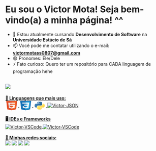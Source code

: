 # Eu sou o Victor Mota! Seja bem-vindo(a) a minha página! ^^

- 🌱 Estou atualmente cursando **Desenvolvimento de Software** na **Universidade Estácio de Sá**
- 📫 Você pode me contatar utilizando o e-mail: **victormotass0807@gmail.com**
- 😄 Pronomes: Ele/Dele
- ⚡ Fato curioso: Quero ter um repositório para CADA linguagem de programação hehe
<br>
<div>
  <a href="https://github.com/ControleV" />
  <img height="180em" src="https://github-readme-stats.vercel.app/api?username=ControleV&show_icons=true&theme=dark&include_all_commits=true&count_private=true" />
</div>

<br>
<strong>🐍 Linguagens que mais uso:</strong>
<div style="display: inline_block">
  <img align="center" alt="Victor-HTML" height="30" width="40" src="https://raw.githubusercontent.com/devicons/devicon/master/icons/html5/html5-original.svg">
  <img align="center" alt="Victor-CSS" height="30" width="40" src="https://raw.githubusercontent.com/devicons/devicon/master/icons/css3/css3-original.svg">
  <img align="center" alt="Victor-Python" height="30" width="40" src="https://raw.githubusercontent.com/devicons/devicon/master/icons/python/python-original.svg">
  <img align="center" alt="Victor-JSON" height="30" width="40" src="https://cdn.jsdelivr.net/gh/devicons/devicon@latest/icons/json/json-original.svg" />
</div>

<br>
<strong>🖥️ IDEs e Frameworks</strong>
<div style="display: inline_block"> 
  <img align="center" alt="Victor-VSCode" height="30" width="40" src="https://cdn.jsdelivr.net/gh/devicons/devicon@latest/icons/vscode/vscode-original.svg" />
  <img align="center" alt="Victor-VSCode" height="30" width="40" src="https://cdn.jsdelivr.net/gh/devicons/devicon@latest/icons/bootstrap/bootstrap-original.svg" />
</div>

<br>
<strong>📱 Minhas redes sociais:</strong>
<div style="display: inline_block"> 
  <a href="https://www.youtube.com/@ControleV" target="_blank"><img src="https://img.shields.io/badge/YouTube-FF0000?style=for-the-badge&logo=youtube&logoColor=white" target="_blank"></a>
  <a href="https://discord.gg/6YzQtMzE4q" target="_blank"><img src="https://img.shields.io/badge/Discord-7289DA?style=for-the-badge&logo=discord&logoColor=white" target="_blank"></a> 
  <a href = "mailto:victormotass0807@gmail.com"><img src="https://img.shields.io/badge/-Gmail-%23333?style=for-the-badge&logo=gmail&logoColor=white" target="_blank"></a>
  <a href="https://www.linkedin.com/in/v-victor-mota/" target="_blank"><img src="https://img.shields.io/badge/-LinkedIn-%230077B5?style=for-the-badge&logo=linkedin&logoColor=white" target="_blank"></a>
</div>
